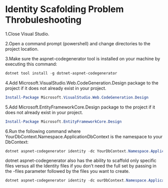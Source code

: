 # Identity Scafolding Problem Throbuleshooting

1.Close Visual Studio.

2.Open a command prompt (powershell) and change directories to the project location.

3.Make sure the aspnet-codegenerator tool is installed on your machine by executing this command:

```powershell
dotnet tool install -g dotnet-aspnet-codegenerator
```

4.Add Microsoft.VisualStudio.Web.CodeGeneration.Design package to the project if it does not already exist in your project.

```powershell
Install-Package Microsoft.VisualStudio.Web.CodeGeneration.Design
```

5.Add Microsoft.EntityFrameworkCore.Design package to the project if it does not already exist in your project.

```powershell
Install-Package Microsoft.EntityFrameworkCore.Design
```

6.Run the following command where YourDbContext.Namespace.ApplicationDbContext is the namespace to your DbContext:

```powershell
dotnet aspnet-codegenerator identity -dc YourDbContext.Namespace.ApplicationDbContext
```

dotnet aspnet-codegenerator also has the ability to scaffold only specific files versus all the Identity files if you don’t need the full set by passing in the -files parameter followed by the files you want to create.

```powershell
dotnet aspnet-codegenerator identity -dc ourDbContext.Namespace.ApplicationDbContext –files “Account.Register;Account.Login;Account.Logout”
```
